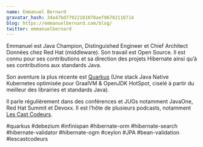 ```yaml
---
name: Emmanuel Bernard
gravatar_hash: 34a47bd77922181070aef96782110714
blog: https://emmanuelbernard.com/blog/
twitter: emmanuelbernard
---
```


Emmanuel est Java Champion, Distinguished Engineer et Chief Architect Données chez Red Hat (middleware).
Son travail est Open Source.
Il est connu pour ses contributions et sa direction des projets Hibernate
ainsi qu’à ses contributions aux standards Java.

Son aventure la plus récente est [Quarkus](https://quarkus.io) (Une stack Java Native Kubernetes optimisée pour GraalVM & OpenJDK HotSpot, ciselé à partir du meilleur des librairies et standards Java).

Il parle régulièrement dans des conférences et JUGs notamment
JavaOne, Red Hat Summit et Devoxx.
Il est l’hôte de plusieurs podcasts, notamment [Les Cast Codeurs](https://lescastcodeurs.com).

 #quarkus #debezium #infinispan #hibernate-orm #hibernate-search #hibernate-validator #hibernate-ogm #ceylon #JPA #bean-validation #lescastcodeurs
